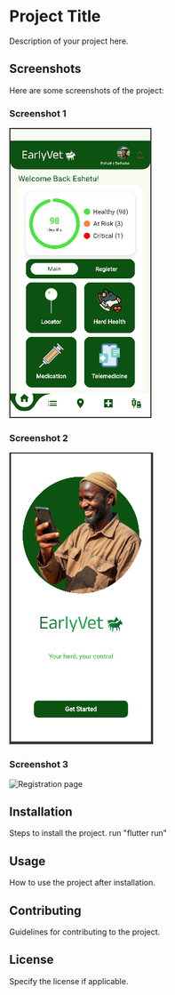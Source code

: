 # Project Title

Description of your project here.

## Screenshots

Here are some screenshots of the project:

### Screenshot 1

![Home page screen](/asset/home.png)

### Screenshot 2

![Onboarding page](onboarding.png)

### Screenshot 3

![Registration page](register3.png)

## Installation

Steps to install the project.
run "flutter run"

## Usage

How to use the project after installation.

## Contributing

Guidelines for contributing to the project.

## License

Specify the license if applicable.
